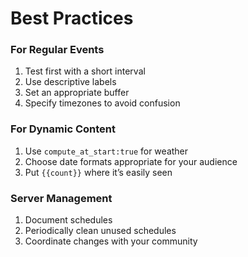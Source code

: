 # Best Practices

### For Regular Events
1. Test first with a short interval
2. Use descriptive labels
3. Set an appropriate buffer
4. Specify timezones to avoid confusion

### For Dynamic Content
1. Use `compute_at_start:true` for weather
2. Choose date formats appropriate for your audience
3. Put `{{count}}` where it’s easily seen

### Server Management
1. Document schedules
2. Periodically clean unused schedules
3. Coordinate changes with your community
